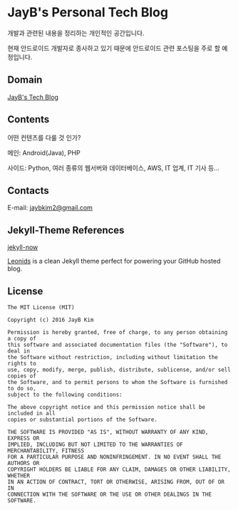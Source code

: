 # JayB's Personal Tech Blog

개발과 관련된 내용을 정리하는 개인적인 공간입니다.

현재 안드로이드 개발자로 종사하고 있기 때문에 안드로이드 관련 포스팅을 주로 할 예정입니다.


## Domain

[JayB's Tech Blog](https://jaybkim1.github.io)


## Contents

어떤 컨텐츠를 다룰 것 인가?


메인: Android(Java), PHP

사이드: Python, 여러 종류의 웹서버와 데이터베이스, AWS, IT 업계, IT 기사 등...


## Contacts

E-mail: jaybkim2@gmail.com


## Jekyll-Theme References

[jekyll-now](https://github.com/barryclark/jekyll-now)

[Leonids](http://renyuanz.github.io/leonids) is a clean Jekyll theme perfect for powering your GitHub hosted blog.


## License

```
The MIT License (MIT)

Copyright (c) 2016 JayB Kim

Permission is hereby granted, free of charge, to any person obtaining a copy of
this software and associated documentation files (the "Software"), to deal in
the Software without restriction, including without limitation the rights to
use, copy, modify, merge, publish, distribute, sublicense, and/or sell copies of
the Software, and to permit persons to whom the Software is furnished to do so,
subject to the following conditions:

The above copyright notice and this permission notice shall be included in all
copies or substantial portions of the Software.

THE SOFTWARE IS PROVIDED "AS IS", WITHOUT WARRANTY OF ANY KIND, EXPRESS OR
IMPLIED, INCLUDING BUT NOT LIMITED TO THE WARRANTIES OF MERCHANTABILITY, FITNESS
FOR A PARTICULAR PURPOSE AND NONINFRINGEMENT. IN NO EVENT SHALL THE AUTHORS OR
COPYRIGHT HOLDERS BE LIABLE FOR ANY CLAIM, DAMAGES OR OTHER LIABILITY, WHETHER
IN AN ACTION OF CONTRACT, TORT OR OTHERWISE, ARISING FROM, OUT OF OR IN
CONNECTION WITH THE SOFTWARE OR THE USE OR OTHER DEALINGS IN THE SOFTWARE.
```
